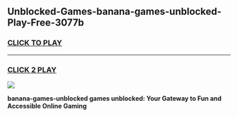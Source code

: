 
## Unblocked-Games-banana-games-unblocked-Play-Free-3077b
<h3>
<a href="https://premium76.site?title=banana-games-unblocked&ref=22A">CLICK TO PLAY</a></h3>
<hr>

<h3>
<a href="https://premium76.site?title=banana-games-unblocked&ref=22A">CLICK 2 PLAY</a>
  
</h3>

<a href="https://premium76.site?title=banana-games-unblocked&ref=22A"><img src="https://clearcache.store/games.png"></a>


**banana-games-unblocked games unblocked: Your Gateway to Fun and Accessible Online Gaming**
